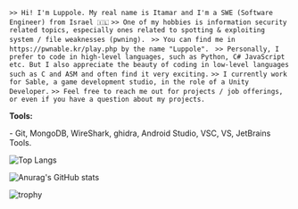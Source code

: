 ```>> Hi! I'm Luppole. My real name is Itamar and I'm a SWE (Software Engineer) from Israel 🇮🇱```
```>> One of my hobbies is information security related topics, especially ones related to spotting & exploiting system / file weaknesses (pwning). ```
```>> You can find me in https://pwnable.kr/play.php by the name "Luppole". ```
```>> Personally, I prefer to code in high-level languages, such as Python, C# JavaScript etc. But I also appreciate the beauty of coding in low-level languages such as C and ASM and often find it very exciting.```
```>> I currently work for Sable, a game development studio, in the role of a Unity Developer.```
```>> Feel free to reach me out for projects / job offerings, or even if you have a question about my projects.```

**Tools:**
</details>
 - Git, MongoDB, WireShark, ghidra, Android Studio, VSC, VS, JetBrains Tools.
</details>


![Top Langs](https://github-readme-stats.vercel.app/api/top-langs/?username=luppole&size_weight=0.15&count_weight=0.35&hide=shaderlab,hlsl,cpp,gap&langs_count=8&layout=compact)


![Anurag's GitHub stats](https://github-readme-stats.vercel.app/api?username=luppole&hide=contribs,prs)


![trophy](https://github-profile-trophy.vercel.app/?username=Luppole)

